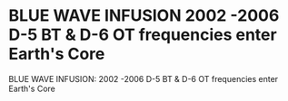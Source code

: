 # BLUE WAVE INFUSION 2002 -2006 D-5 BT & D-6 OT frequencies enter Earth's Core

BLUE WAVE INFUSION: 2002 -2006 D-5 BT & D-6 OT frequencies enter Earth's Core